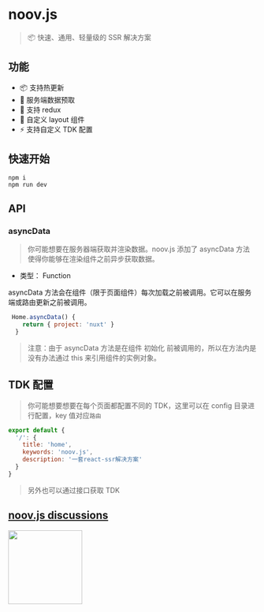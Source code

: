 # noov.js

> 📦 快速、通用、轻量级的 SSR 解决方案

## 功能

- 📦 支持热更新
- 📱 服务端数据预取
- 💪 支持 redux
- 🧳 自定义 layout 组件
- ⚡️ 支持自定义 TDK 配置

## 快速开始

```shell
npm i
npm run dev
```

## API

### asyncData

> 你可能想要在服务器端获取并渲染数据。noov.js 添加了 asyncData 方法使得你能够在渲染组件之前异步获取数据。

- 类型： Function

asyncData 方法会在组件（限于页面组件）每次加载之前被调用。它可以在服务端或路由更新之前被调用。

```js
 Home.asyncData() {
    return { project: 'nuxt' }
  }
```

> 注意：由于 asyncData 方法是在组件 初始化 前被调用的，所以在方法内是没有办法通过 this 来引用组件的实例对象。

## TDK 配置

> 你可能想要想要在每个页面都配置不同的 TDK，这里可以在 config 目录进行配置，key 值对应`路由`

```js
export default {
  '/': {
    title: 'home',
    keywords: 'noov.js',
    description: '一套react-ssr解决方案'
  }
}
```

> 另外也可以通过接口获取 TDK

## [noov.js discussions](https://github.com/art-design-ui/noov.js/issues)

<img src="https://cdn.nlark.com/yuque/0/2020/png/685693/1603718006794-778ac551-99a0-4ffc-b13e-080cff7a78f4.png?x-oss-process=image%2Fresize%2Cw_300" width="150" />

